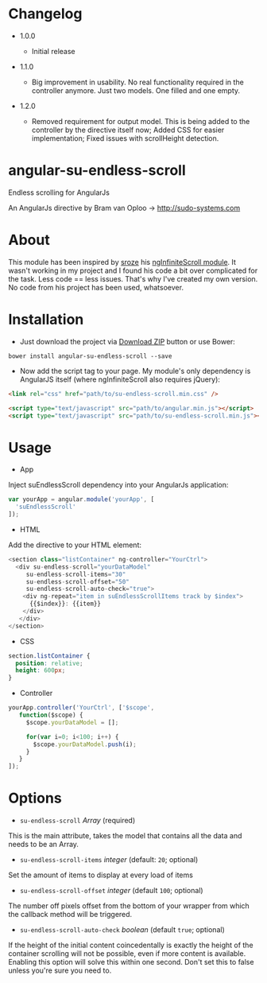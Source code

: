 # Changelog
- 1.0.0
  * Initial release

- 1.1.0
  * Big improvement in usability. No real functionality required in the controller anymore. Just two models. One filled and one empty.

- 1.2.0
  * Removed requirement for output model. This is being added to the controller by the directive itself now; Added CSS for easier implementation; Fixed issues with scrollHeight detection.



# angular-su-endless-scroll
Endless scrolling for AngularJs

An AngularJs directive by Bram van Oploo -> http://sudo-systems.com

# About
This module has been inspired by [sroze](https://github.com/sroze) his [ngInfiniteScroll module](http://sroze.github.com/ngInfiniteScroll/). It wasn't working in my project and I found his code a bit over complicated for the task. Less code == less issues. 
That's why I've created my own version. No code from his project has been used, whatsoever.

# Installation
- Just download the project via [Download ZIP](https://github.com/Bram77/su-endless-scroll/archive/master.zip) button or use Bower:
 ```
 bower install angular-su-endless-scroll --save
 ```

- Now add the script tag to your page. My module's only dependency is AngularJS itself (where ngInfiniteScroll also requires jQuery):
 ```html
 <link rel="css" href="path/to/su-endless-scroll.min.css" />

 <script type="text/javascript" src="path/to/angular.min.js"></script>
 <script type="text/javascript" src="path/to/su-endless-scroll.min.js"></script>
 ```

# Usage
- App
 
 Inject suEndlessScroll dependency into your AngularJs application:
 ```js
 var yourApp = angular.module('yourApp', [
   'suEndlessScroll'
 ]);
 ```

- HTML 

 Add the directive to your HTML element:
 ```js
 <section class="listContainer" ng-controller="YourCtrl">
   <div su-endless-scroll="yourDataModel"
      su-endless-scroll-items="30"
      su-endless-scroll-offset="50" 
      su-endless-scroll-auto-check="true">
     <div ng-repeat="item in suEndlessScrollItems track by $index">
       {{$index}}: {{item}}
     </div>
    </div>
 </section>
 ```

- CSS
```css
section.listContainer {
  position: relative;
  height: 600px;
}
```

 
- Controller

 ```js
 yourApp.controller('YourCtrl', ['$scope', 
    function($scope) {
      $scope.yourDataModel = [];

      for(var i=0; i<100; i++) {
        $scope.yourDataModel.push(i);
      }
    }
]);
 ```

# Options
- `su-endless-scroll` *Array* (required)

 This is the main attribute, takes the model that contains all the data and needs to be an Array.

- `su-endless-scroll-items` *integer* (default: `20`; optional)

 Set the amount of items to display at every load of items

- `su-endless-scroll-offset` *integer* (default `100`; optional)

 The number off pixels offset from the bottom of your wrapper from which the callback method will be triggered.

- `su-endless-scroll-auto-check` *boolean* (default `true`; optional)

 If the height of the initial content coincedentally is exactly the height of the container scrolling will not be possible, 
even if more content is available. Enabling this option will solve this within one second. Don't set this to false unless you're sure you need to.

